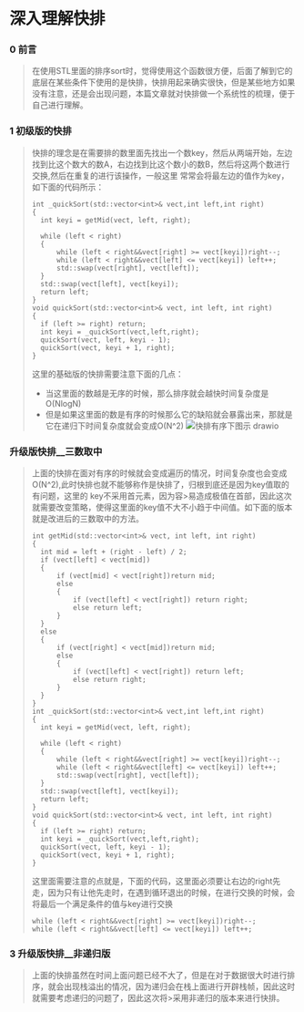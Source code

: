 # 深入理解快排
### 0 前言
> 在使用STL里面的排序sort时，觉得使用这个函数很方便，后面了解到它的底层在某些条件下使用的是快排，快排用起来确实很快，但是某些地方如果没有注意，还是会出现问题，本篇文章就对快排做一个系统性的梳理，便于自己进行理解。
### 1 初级版的快排
>快排的理念是在需要排的数里面先找出一个数key，然后从两端开始，左边找到比这个数大的数A，右边找到比这个数小的数B，然后将这两个数进行交换,然后在重复的进行该操作，一般这里
>常常会将最左边的值作为key，如下面的代码所示：
>```
>int _quickSort(std::vector<int>& vect,int left,int right)
>{
>	int keyi = getMid(vect, left, right);
>
>	while (left < right)
>	{
>		while (left < right&&vect[right] >= vect[keyi])right--;
>		while (left < right&&vect[left] <= vect[keyi]) left++;
>		std::swap(vect[right], vect[left]);
>	}
>	std::swap(vect[left], vect[keyi]);
>	return left;
>}
>void quickSort(std::vector<int>& vect, int left, int right)
>{
>	if (left >= right) return;
>	int keyi = _quickSort(vect,left,right);
>	quickSort(vect, left, keyi - 1);
>	quickSort(vect, keyi + 1, right);
>}
>```
>这里的基础版的快排需要注意下面的几点：
>- 当这里面的数越是无序的时候，那么排序就会越快时间复杂度是O(NlogN)
>- 但是如果这里面的数是有序的时候那么它的缺陷就会暴露出来，那就是它在递归下时间复杂度就会变成O(N^2)
>![快排有序下图示 drawio](https://github.com/Lp700750/Blogs/assets/104414865/0cc51b5c-0812-4e45-adf0-20f571b46e31)
### 升级版快排__三数取中
>上面的快排在面对有序的时候就会变成遍历的情况，时间复杂度也会变成O(N^2),此时快排也就不能够称作是快排了，归根到底还是因为key值取的有问题，这里的 key不采用首元素，因为容>易造成极值在首部，因此这次就需要改变策略，使得这里面的key值不大不小趋于中间值。如下面的版本就是改进后的三数取中的方法。
>```
>int getMid(std::vector<int>& vect, int left, int right)
>{
>	int mid = left + (right - left) / 2;
>	if (vect[left] < vect[mid])
>	{
>		if (vect[mid] < vect[right])return mid;
>		else
>		{
>			if (vect[left] < vect[right]) return right;
>			else return left;
>		}
>	}
>	else
>	{
>		if (vect[right] < vect[mid])return mid;
>		else
>		{
>			if (vect[left] < vect[right]) return left;
>			else return right;
>		}
>	}
>}
>int _quickSort(std::vector<int>& vect,int left,int right)
>{
>	int keyi = getMid(vect, left, right);
>
>	while (left < right)
>	{
>		while (left < right&&vect[right] >= vect[keyi])right--;
>		while (left < right&&vect[left] <= vect[keyi]) left++;
>		std::swap(vect[right], vect[left]);
>	}
>	std::swap(vect[left], vect[keyi]);
>	return left;
>}
>void quickSort(std::vector<int>& vect, int left, int right)
>{
>	if (left >= right) return;
>	int keyi = _quickSort(vect,left,right);
>	quickSort(vect, left, keyi - 1);
>	quickSort(vect, keyi + 1, right);
>}
>```
>这里面需要注意的点就是，下面的代码，这里面必须要让右边的right先走，因为只有让他先走时，在遇到循环退出的时候，在进行交换的时候，会将最后一个满足条件的值与key进行交换
>```		
>while (left < right&&vect[right] >= vect[keyi])right--;
>while (left < right&&vect[left] <= vect[keyi]) left++;
>```
### 3 升级版快排__非递归版
>上面的快排虽然在时间上面问题已经不大了，但是在对于数据很大时进行排序，就会出现栈溢出的情况，因为递归会在栈上面进行开辟栈帧，因此这时就需要考虑递归的问题了，因此这次将>采用非递归的版本来进行快排。
